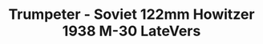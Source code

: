 ---
layout: product
title: "Trumpeter - Soviet 122mm Howitzer 1938 M-30 LateVers"
price: "4900" 
desc: "N/A"
img_path: "/assets/img/TRU02344.jpg"
brand: "N/A"
available: false
special_offer: false
new: false
soon: false
cat: "010000"
subcat: "013400"
subsubcat: "0N/A"
sifra: "TRU02344"
popular: false
---